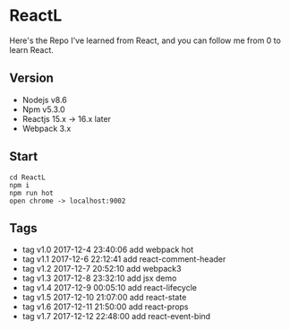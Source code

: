 # ReactL

Here's the Repo I've learned from React, and you can follow me from 0 to learn React.


## Version

* Nodejs v8.6
* Npm v5.3.0
* Reactjs 15.x -> 16.x later
* Webpack 3.x

## Start

```
cd ReactL
npm i
npm run hot
open chrome -> localhost:9002

```
## Tags

* tag v1.0 2017-12-4 23:40:06 add webpack hot
* tag v1.1 2017-12-6 22:12:41 add react-comment-header
* tag v1.2 2017-12-7 20:52:10 add webpack3
* tag v1.3 2017-12-8 23:32:10 add jsx demo
* tag v1.4 2017-12-9 00:05:10 add react-lifecycle
* tag v1.5 2017-12-10 21:07:00 add react-state
* tag v1.6 2017-12-11 21:50:00 add react-props
* tag v1.7 2017-12-12 22:48:00 add react-event-bind